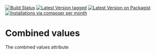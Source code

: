 [![Build Status](https://github.com/MetaModels/attribute_combinedvalues/actions/workflows/diagnostics.yml/badge.svg)](https://github.com/MetaModels/attribute_combinedvalues/actions)
[![Latest Version tagged](http://img.shields.io/github/tag/MetaModels/attribute_combinedvalues.svg)](https://github.com/MetaModels/attribute_combinedvalues/tags)
[![Latest Version on Packagist](http://img.shields.io/packagist/v/MetaModels/attribute_combinedvalues.svg)](https://packagist.org/packages/MetaModels/attribute_combinedvalues)
[![Installations via composer per month](http://img.shields.io/packagist/dm/MetaModels/attribute_combinedvalues.svg)](https://packagist.org/packages/MetaModels/attribute_combinedvalues)

Combined values
===============

The combined values attribute
